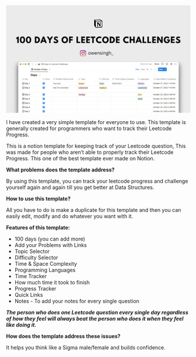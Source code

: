 ![alt text](https://github.com/itsOwen/leetcode-tracker-helper/blob/main/leetcode.png)

I have created a very simple template for everyone to use. This template is generally created for programmers who want to track their Leetcode Progress.

This is a notion template for keeping track of your Leetcode question, This was made for people who aren’t able to properly track their Leetcode Progress. This one of the best template ever made on Notion.

**What problems does the template address?**

By using this template, you can track your leetcode progress and challenge yourself again and again till you get better at Data Structures.

**How to use this template?**

All you have to do is make a duplicate for this template and then you can easily edit, modify and do whatever you want with it.

**Features of this template:**

- 100 days (you can add more)
- Add your Problems with Links
- Topic Selector
- Difficulty Selector
- Time & Space Complexity
- Programming Languages
- Time Tracker
- How much time it took to finish
- Progress Tracker
- Quick Links
- Notes - To add your notes for every single question

**_The person who does one Leetcode question every single day regardless of how they feel will always beat the person who does it when they feel like doing it._**

**How does the template address these issues?**

It helps you think like a Sigma male/female and builds confidence.
